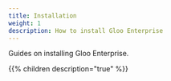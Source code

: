 ```yaml
---
title: Installation
weight: 1
description: How to install Gloo Enterprise
---
```


Guides on installing Gloo Enterprise.

{{% children description="true" %}}